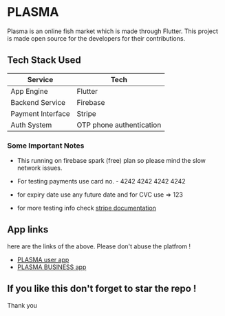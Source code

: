 
# PLASMA

Plasma is an online fish market which is made through Flutter. This project is made open source for the developers for their contributions.



## Tech Stack Used

| Service             | Tech                                                                |
| ----------------- | ------------------------------------------------------------------ |
| App Engine | Flutter |
| Backend Service | Firebase |
| Payment Interface | Stripe  |
| Auth System | OTP phone authentication |


### Some Important Notes

- This running on firebase spark (free) plan so please mind the slow network issues.

- For testing payments use card no. - 4242 4242 4242 4242

- for expiry date use any future date and for CVC use => 123

- for more testing info check [stripe documentation](https://stripe.com/docs/testing)


## App links

here are the links of the above. Please don't abuse the platfrom !

- [PLASMA user app](https://drive.google.com/file/d/1K24gD1lVMGg2XpK3041pB7T9ZHkHbE5d/view?usp=share_link)
- [PLASMA BUSINESS app](https://drive.google.com/file/d/1wJYeZKLjWC_uhq5b_tbRAl8p_F3TKIRJ/view?usp=share_link)






## If you like this don't forget to star the repo ! 
Thank you
